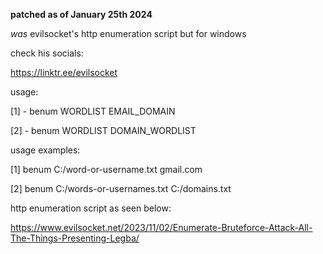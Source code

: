 **patched as of January 25th 2024**

*was* evilsocket's http enumeration script but for windows 

check his socials: 

https://linktr.ee/evilsocket

usage: 

[1] - benum WORDLIST EMAIL_DOMAIN

[2] - benum WORDLIST DOMAIN_WORDLIST

usage examples:

[1] benum C:/word-or-username.txt gmail.com

[2] benum C:/words-or-usernames.txt C:/domains.txt

http enumeration script as seen below:

https://www.evilsocket.net/2023/11/02/Enumerate-Bruteforce-Attack-All-The-Things-Presenting-Legba/
